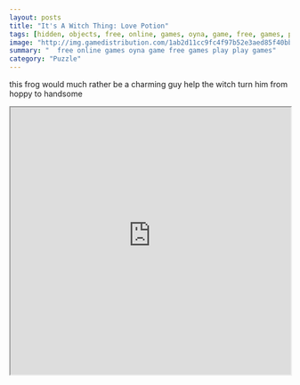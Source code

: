 ```yaml
---
layout: posts
title: "It's A Witch Thing: Love Potion"
tags: [hidden, objects, free, online, games, oyna, game, free, games, play, play, games]
image: "http://img.gamedistribution.com/1ab2d11cc9fc4f97b52e3aed85f40bb8.jpg"
summary: "  free online games oyna game free games play play games"
category: "Puzzle"
---
```


this frog would much rather be a charming guy help the witch turn him from hoppy to handsome

<iframe width="100%" height="480px;" src="http://flash.gamedistribution.com?game=1ab2d11cc9fc4f97b52e3aed85f40bb8"></iframe>